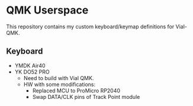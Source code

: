 # QMK Userspace

This repository contains my custom keyboard/keymap definitions for Vial-QMK.

## Keyboard

 * YMDK Air40
 * YK DO52 PRO
   - Need to build with Vial QMK.
   - HW with some modifications:
     - Replaced MCU to ProMicro RP2040
     - Swap DATA/CLK pins of Track Point module
